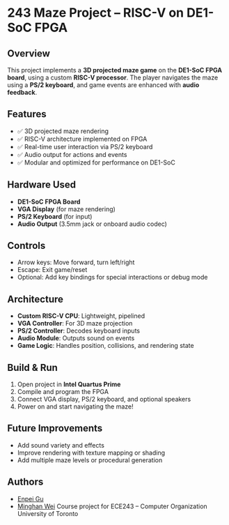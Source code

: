 # 243 Maze Project – RISC-V on DE1-SoC FPGA

## Overview
This project implements a **3D projected maze game** on the **DE1-SoC FPGA board**, using a custom **RISC-V processor**. The player navigates the maze using a **PS/2 keyboard**, and game events are enhanced with **audio feedback**.

## Features
- ✅ 3D projected maze rendering
- ✅ RISC-V architecture implemented on FPGA
- ✅ Real-time user interaction via PS/2 keyboard
- ✅ Audio output for actions and events
- ✅ Modular and optimized for performance on DE1-SoC

## Hardware Used
- **DE1-SoC FPGA Board**
- **VGA Display** (for maze rendering)
- **PS/2 Keyboard** (for input)
- **Audio Output** (3.5mm jack or onboard audio codec)

## Controls
- Arrow keys: Move forward, turn left/right
- Escape: Exit game/reset
- Optional: Add key bindings for special interactions or debug mode

## Architecture
- **Custom RISC-V CPU**: Lightweight, pipelined
- **VGA Controller**: For 3D maze projection
- **PS/2 Controller**: Decodes keyboard inputs
- **Audio Module**: Outputs sound on events
- **Game Logic**: Handles position, collisions, and rendering state

## Build & Run
1. Open project in **Intel Quartus Prime**
2. Compile and program the FPGA
3. Connect VGA display, PS/2 keyboard, and optional speakers
4. Power on and start navigating the maze!

## Future Improvements
- Add sound variety and effects
- Improve rendering with texture mapping or shading
- Add multiple maze levels or procedural generation

## Authors
- [Enpei Gu](https://github.com/yourusername)
- [Minghan Wei](https://github.com/mikemajka)
Course project for ECE243 – Computer Organization  
University of Toronto  
